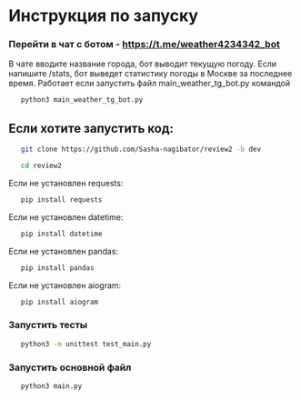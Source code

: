 # __Инструкция по запуску__

### __Перейти в чат с ботом__ - https://t.me/weather4234342_bot

В чате вводите название города, бот выводит текущую погоду.
Если напишите /stats, бот выведет статистику погоды в Москве за последнее время.
Работает если запустить файл main_weather_tg_bot.py командой
```bash
   python3 main_weather_tg_bot.py
```

## __Если хотите запустить код__:

```bash
   git clone https://github.com/Sasha-nagibator/review2 -b dev

   cd review2
```


Если не установлен requests:  
```bash
   pip install requests
```

Если не установлен datetime:  
```bash
   pip install datetime
```

Если не установлен pandas:  
```bash
   pip install pandas
```

Если не установлен aiogram:
```bash
   pip install aiogram
```

### __Запустить тесты__
```bash
   python3 -m unittest test_main.py
```

### __Запустить основной файл__
```bash
   python3 main.py
```

